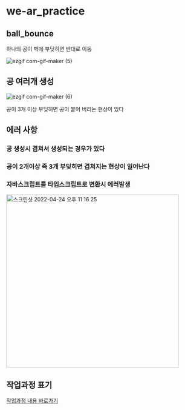 # we-ar_practice

## ball_bounce
하나의 공이 벽에 부딪히면 반대로 이동

![ezgif com-gif-maker (5)](https://user-images.githubusercontent.com/83868259/163974799-ff9c96c0-bd4d-4d59-90f8-9098078703d8.gif)


## 공 여러개 생성

![ezgif com-gif-maker (6)](https://user-images.githubusercontent.com/83868259/164434295-53145b1e-df39-46da-9b4e-9e8872d3dd38.gif)

공이 3개 이상 부딪히면 공이 붙어 버리는 현상이 있다

## 에러 사항

### 공 생성시 겹쳐서 생성되는 경우가 있다
### 공이 2개이상 즉 3개 부딪히면 겹쳐지는 현상이 일어난다
### 자바스크립트를 타입스크립트로 변환시 에러발생
<img width="456" alt="스크린샷 2022-04-24 오후 11 16 25" src="https://user-images.githubusercontent.com/83868259/164980821-72db0461-7c80-4f07-85ce-bbbd5be7f023.png">

## 작업과정 표기

[작업과정 내용 바로가기](https://github.com/Southbig/we-ar_practice/tree/main/one_ball_bounce#readme)

